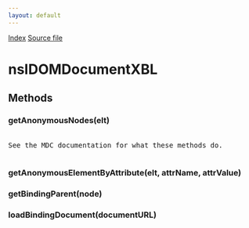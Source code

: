 ```yaml
---
layout: default
---
```

<div id='links'><a href="../index.html">Index</a>
<a href="http://dxr.mozilla.org/mozilla-central/source/dom/interfaces/xbl/nsIDOMDocumentXBL.idl">Source file</a>
</div>

# nsIDOMDocumentXBL #

## Methods ##

### getAnonymousNodes(elt) ###
<pre>  
See the MDC documentation for what these methods do.  
  
</pre>
### getAnonymousElementByAttribute(elt, attrName, attrValue) ###

### getBindingParent(node) ###

### loadBindingDocument(documentURL) ###
